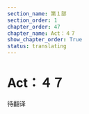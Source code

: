 ```yaml
---
section_name: 第１部
section_order: 1
chapter_order: 47
chapter_name: Act：４７
show_chapter_order: True
status: translating
---
```


# Act：４７
待翻译
